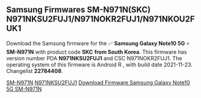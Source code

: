 <h2>Samsung Firmwares SM-N971N(SKC) N971NKSU2FUJ1/N971NOKR2FUJ1/N971NKOU2FUK1</h2>
Download the Samsung firmware for the ✅ <strong>Samsung Galaxy Note10 5G </strong> ⭐ <strong>SM-N971N</strong> with product code <strong>SKC</strong> <strong> from South Korea</strong>. This firmware has version number PDA <strong>N971NKSU2FUJ1</strong> and CSC N971NOKR2FUJ1. The operating system of this firmware is Android R , with build date 2021-11-23. Changelist <strong>22784408</strong>.


[SM-N971N](https://samfirm.shop/samsung/model/SM-N971N)
[N971NKSU2FUJ1](https://samfirm.shop/samsung/pda/N971NKSU2FUJ1)
[Download Firmware Samsung Galaxy Note10 5G SM-N971N](https://samfirm.shop/samsung/firmware/476642)
